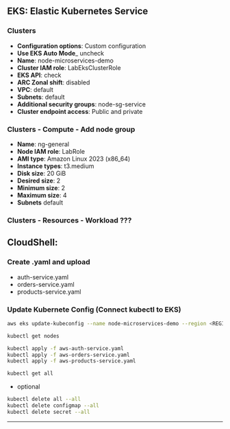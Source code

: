 ## **EKS**: Elastic Kubernetes Service
### Clusters
- **Configuration options**: Custom configuration
- **Use EKS Auto Mode**_ uncheck
- **Name**: node-microservices-demo
- **Cluster IAM role**: LabEksClusterRole
- **EKS API**: check
- **ARC Zonal shift**: disabled
- **VPC**: default
- **Subnets**: default
- **Additional security groups**: node-sg-service
- **Cluster endpoint access**: Public and private

### Clusters - Compute - Add node group
- **Name**: ng-general
- **Node IAM role**: LabRole
- **AMI type**: Amazon Linux 2023 (x86_64)
- **Instance types**: t3.medium
- **Disk size**: 20 GiB
- **Desired size**: 2
- **Minimum size**: 2
- **Maximum size**: 4
- **Subnets** default

### Clusters - Resources - Workload ???

## **CloudShell**:
### Create .yaml and upload
- auth-service.yaml
- orders-service.yaml
- products-service.yaml

### Update Kubernete Config (Connect kubectl to EKS)
```sh
aws eks update-kubeconfig --name node-microservices-demo --region <REGION>
``` 
```sh
kubectl get nodes
```
```sh
kubectl apply -f aws-auth-service.yaml
kubectl apply -f aws-orders-service.yaml
kubectl apply -f aws-products-service.yaml
```
```sh
kubectl get all
```
- optional
```sh
kubectl delete all --all
kubectl delete configmap --all
kubectl delete secret --all
```

---